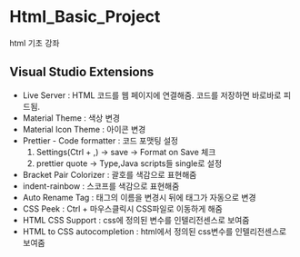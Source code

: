 # Html_Basic_Project

html 기초 강좌

## Visual Studio Extensions

- Live Server : HTML 코드를 웹 페이지에 연결해줌. 코드를 저장하면 바로바로 피드됨.
- Material Theme : 색상 변경
- Material Icon Theme : 아이콘 변경
- Prettier - Code formatter : 코드 포맷팅
  설정
  1. Settings(Ctrl + ,) -> save -> Format on Save 체크
  2. prettier quote -> Type,Java scripts들 single로 설정
- Bracket Pair Colorizer : 괄호를 색감으로 표현해줌
- indent-rainbow : 스코프를 색감으로 표현해줌
- Auto Rename Tag : 태그의 이름을 변경시 뒤에 태그가 자동으로 변경
- CSS Peek : Ctrl + 마우스클릭시 CSS파일로 이동하게 해줌
- HTML CSS Support : css에 정의된 변수를 인텔리전센스로 보여줌
- HTML to CSS autocompletion : html에서 정의된 css변수를 인텔리전센스로 보여줌
